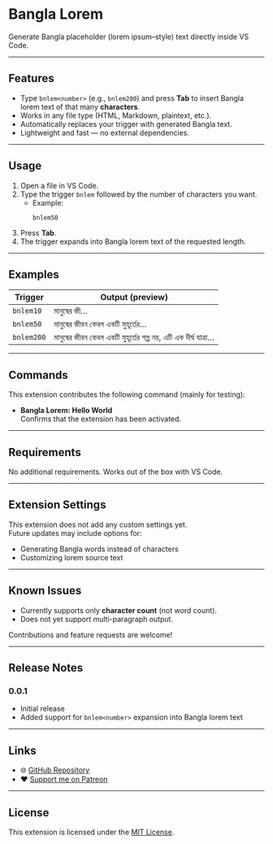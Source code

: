 # Bangla Lorem

Generate Bangla placeholder (lorem ipsum–style) text directly inside VS Code.

---

## Features

- Type `bnlem<number>` (e.g., `bnlem200`) and press **Tab** to insert Bangla lorem text of that many **characters**.
- Works in any file type (HTML, Markdown, plaintext, etc.).
- Automatically replaces your trigger with generated Bangla text.
- Lightweight and fast — no external dependencies.

---

## Usage

1. Open a file in VS Code.
2. Type the trigger `bnlem` followed by the number of characters you want.
   - Example:
     ```
     bnlem50
     ```
3. Press **Tab**.
4. The trigger expands into Bangla lorem text of the requested length.

---

## Examples

| Trigger    | Output (preview)                                                |
| ---------- | --------------------------------------------------------------- |
| `bnlem10`  | মানুষের জী…                                                     |
| `bnlem50`  | মানুষের জীবন কেবল একটি মুহূর্তের…                               |
| `bnlem200` | মানুষের জীবন কেবল একটি মুহূর্তের গল্প নয়, এটি এক দীর্ঘ যাত্রা… |

---

## Commands

This extension contributes the following command (mainly for testing):

- **Bangla Lorem: Hello World**  
  Confirms that the extension has been activated.

---

## Requirements

No additional requirements. Works out of the box with VS Code.

---

## Extension Settings

This extension does not add any custom settings yet.  
Future updates may include options for:

- Generating Bangla words instead of characters
- Customizing lorem source text

---

## Known Issues

- Currently supports only **character count** (not word count).
- Does not yet support multi-paragraph output.

Contributions and feature requests are welcome!

---

## Release Notes

### 0.0.1

- Initial release
- Added support for `bnlem<number>` expansion into Bangla lorem text

---

## Links

- 🌐 [GitHub Repository](https://github.com/your-username/bangla-lorem)
- ❤️ [Support me on Patreon](https://patreon.com/orph1c)

---

## License

This extension is licensed under the [MIT License](LICENSE.txt).
